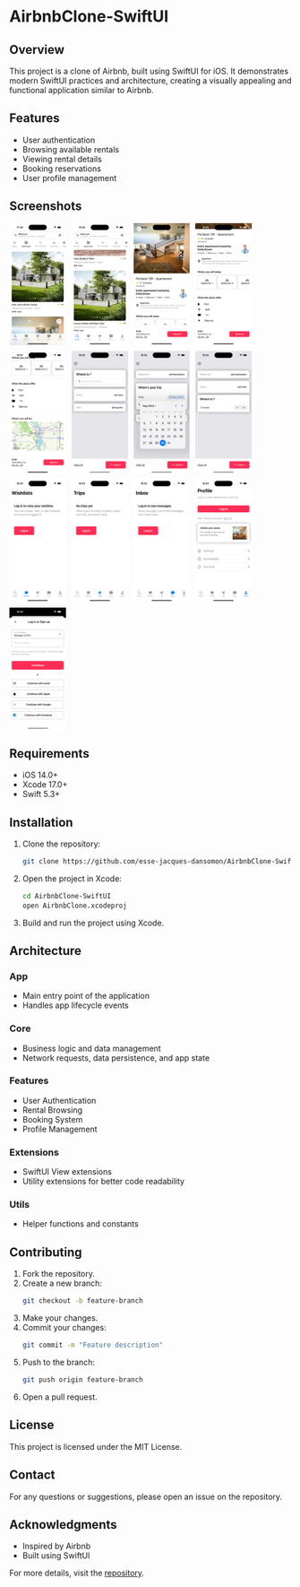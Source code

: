 # AirbnbClone-SwiftUI

## Overview
This project is a clone of Airbnb, built using SwiftUI for iOS. It demonstrates modern SwiftUI practices and architecture, creating a visually appealing and functional application similar to Airbnb.

## Features
- User authentication
- Browsing available rentals
- Viewing rental details
- Booking reservations
- User profile management


## Screenshots

<div style="display: flex; flex-direction: row; gap: 10px; flex-wrap: wrap;">
  <img src="docs/1.png" alt="Screen 1" width="20%" />
  <img src="docs/2.png" alt="Screen 2" width="20%" />
  <img src="docs/3.png" alt="Screen 3" width="20%" />
  <img src="docs/4.png" alt="Screen 4" width="20%" />
  <img src="docs/5.png" alt="Screen 5" width="20%" />
  <img src="docs/6.png" alt="Screen 6" width="20%" />
  <img src="docs/7.png" alt="Screen 7" width="20%" />
  <img src="docs/8.png" alt="Screen 8" width="20%" />
  <img src="docs/9.png" alt="Screen 9" width="20%" />
  <img src="docs/10.png" alt="Screen 10" width="20%" />
  <img src="docs/11.png" alt="Screen 11" width="20%" />
  <img src="docs/12.png" alt="Screen 12" width="20%" />
  <img src="docs/13.png" alt="Screen 13" width="20%" />
</div>


## Requirements
- iOS 14.0+
- Xcode 17.0+
- Swift 5.3+

## Installation
1. Clone the repository:
   ```sh
   git clone https://github.com/esse-jacques-dansomon/AirbnbClone-SwiftUI.git
   ```
2. Open the project in Xcode:
   ```sh
   cd AirbnbClone-SwiftUI
   open AirbnbClone.xcodeproj
   ```
3. Build and run the project using Xcode.

## Architecture

### App
- Main entry point of the application
- Handles app lifecycle events

### Core
- Business logic and data management
- Network requests, data persistence, and app state

### Features
- User Authentication
- Rental Browsing
- Booking System
- Profile Management

### Extensions
- SwiftUI View extensions
- Utility extensions for better code readability

### Utils
- Helper functions and constants


## Contributing
1. Fork the repository.
2. Create a new branch:
   ```sh
   git checkout -b feature-branch
   ```
3. Make your changes.
4. Commit your changes:
   ```sh
   git commit -m "Feature description"
   ```
5. Push to the branch:
   ```sh
   git push origin feature-branch
   ```
6. Open a pull request.

## License
This project is licensed under the MIT License.

## Contact
For any questions or suggestions, please open an issue on the repository.

## Acknowledgments
- Inspired by Airbnb
- Built using SwiftUI

For more details, visit the [repository](https://github.com/esse-jacques-dansomon/AirbnbClone-SwiftUI).
